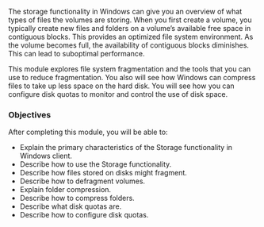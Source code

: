 The storage functionality in Windows can give you an overview of what types of files the volumes are storing. When you first create a volume, you typically create new files and folders on a volume’s available free space in contiguous blocks. This provides an optimized file system environment. As the volume becomes full, the availability of contiguous blocks diminishes. This can lead to suboptimal performance.

This module explores file system fragmentation and the tools that you can use to reduce fragmentation. You also will see how Windows can compress files to take up less space on the hard disk. You will see how you can configure disk quotas to monitor and control the use of disk space.

### Objectives

After completing this module, you will be able to:

 -  Explain the primary characteristics of the Storage functionality in Windows client.
 -  Describe how to use the Storage functionality.
 -  Describe how files stored on disks might fragment.
 -  Describe how to defragment volumes.
 -  Explain folder compression.
 -  Describe how to compress folders.
 -  Describe what disk quotas are.
 -  Describe how to configure disk quotas.
